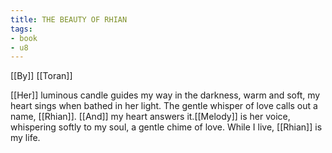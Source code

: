 ```yaml
---
title: THE BEAUTY OF RHIAN
tags:
- book
- u8
---
```


[[By]] [[Toran]]  
  
[[Her]] luminous candle guides my way in the darkness, warm and soft, my heart sings when bathed in her light. The gentle whisper of love calls out a name, [[Rhian]]. [[And]] my heart answers it.[[Melody]] is her voice, whispering softly to my soul, a gentle chime of love. While I live, [[Rhian]] is my life.  